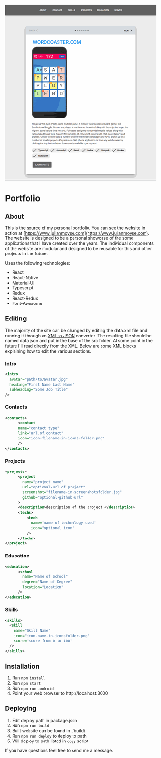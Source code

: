 ![Screenshot](https://raw.githubusercontent.com/jmoyse/julianmoyse.com-portfolio/master/src/screenshots/portfolio.png)

              
# Portfolio

## About
This is the source of my personal portfolio. You can see the website in action at [https://www.julianmoyse.com](https://www.julianmoyse.com). The website is designed to be a personal showcase of the some applications that I have created over the years. The individual components of the website are modular and designed to be reusable for this and other projects in the future.

Uses the following technologies:
* React
* React-Native
* Material-UI
* Typescript
* Redux
* React-Redux
* Font-Awesome

## Editing
The majority of the site can be changed by editing the data.xml file and running it through an [XML to JSON](https://codebeautify.org/xmltojsonXML) converter. The resulting file should be named data.json and put in the base of the src folder. At some point in the future I'll read directly from the XML. Below are some XML blocks explaining how to edit the various sections.

  ### Intro
  ```xml
  <intro
    avatar="path/to/avatar.jpg"
    heading="First Name Last Name"
    subheading="Some Job Title"
  />
  ```
  ### Contacts
  ```xml
  <contacts>
        <contact 
        name="contact type"
        link="url.of.contact"
        icon="icon-filename-in-icons-folder.png"
        />
  </contacts>
  ```

  ### Projects
  ```xml
  <projects>
        <project 
          name="project name"
          url="optional-url.of.project"
          screenshot="filename-in-screenshotsfolder.jpg"
          github="optional-github-url"
        >
        <description>description of the project </description>
        <techs>
            <tech
              name="name of technology used"
              icon="optional icon"
            />
        </techs>
  </project>
  ```

  ### Education
  ```xml
  <education>
        <school 
          name="Name of School"
          degree="Name of Degree"
          location="Location"
        />
  </education>
  ```

  ### Skills
  ```xml
  <skills>
    <skill
      name="Skill Name"
      icon="icon-name-in-iconsfolder.png"
      score="score from 0 to 100"
    />
  </skills>
  ```


## Installation
1. Run `npm install`
2. Run `npm start`
3. Run `npm run android`
4. Point your web browser to http://localhost:3000 

## Deploying
1. Edit deploy path in package.json
2. Run `npm run build`
3. Built website can be found in ./build/
4. Run `npm run deploy` to deploy to path
5. Will deploy to path listed in `copy` script


If you have questions feel free to send me a message.